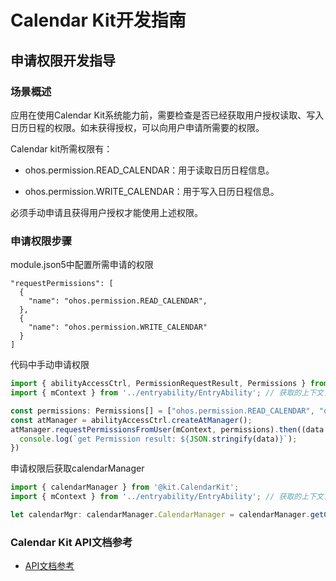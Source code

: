 # Calendar Kit开发指南

## 申请权限开发指导

### 场景概述

应用在使用Calendar Kit系统能力前，需要检查是否已经获取用户授权读取、写入日历日程的权限。如未获得授权，可以向用户申请所需要的权限。

Calendar kit所需权限有：

- ohos.permission.READ_CALENDAR：用于读取日历日程信息。

- ohos.permission.WRITE_CALENDAR：用于写入日历日程信息。

必须手动申请且获得用户授权才能使用上述权限。

### 申请权限步骤

module.json5中配置所需申请的权限
```
"requestPermissions": [
  {
    "name": "ohos.permission.READ_CALENDAR",
  },
  {
    "name": "ohos.permission.WRITE_CALENDAR"
  }
]
```

代码中手动申请权限
```typescript
import { abilityAccessCtrl, PermissionRequestResult, Permissions } from '@kit.AbilityKit';
import { mContext } from '../entryability/EntryAbility'; // 获取的上下文，需自己定义

const permissions: Permissions[] = ["ohos.permission.READ_CALENDAR", "ohos.permission.WRITE_CALENDAR"];
const atManager = abilityAccessCtrl.createAtManager();
atManager.requestPermissionsFromUser(mContext, permissions).then((data: PermissionRequestResult) => {
  console.log(`get Permission result: ${JSON.stringify(data)}`);
})
```

申请权限后获取calendarManager
```typescript
import { calendarManager } from '@kit.CalendarKit';
import { mContext } from '../entryability/EntryAbility'; // 获取的上下文，需自己定义

let calendarMgr: calendarManager.CalendarManager = calendarManager.getCalendarManager(mContext);
```

### Calendar Kit API文档参考

- [API文档参考](../reference/apis-calendar-kit/js-apis-calendarManager.md)